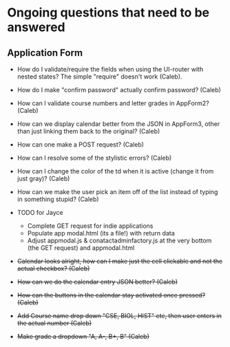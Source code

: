 # Ongoing questions that need to be answered
## Application Form
- How do I validate/require the fields when using the UI-router with nested states? The simple "require" doesn't work (Caleb).
- How do I make "confirm password" actually confirm password? (Caleb)
- How can I validate course numbers and letter grades in AppForm2? (Caleb)
- How can we display calendar better from the JSON in AppForm3, other than just linking them back to the original? (Caleb)
- How can one make a POST request? (Caleb)
- How can I resolve some of the stylistic errors? (Caleb)
- How can I change the color of the td when it is active (change it from just gray)? (Caleb)
- How can we make the user pick an item off of the list instead of typing in something stupid? (Caleb)

- TODO for Jayce
    - Complete GET request for indie applications
    - Populate app modal.html (its a file!) with return data
    - Adjust appmodal.js & conatactadminfactory.js at the very bottom (the GET request) and appmodal.html

- ~~Calendar looks alright, how can I make just the cell clickable and not the actual checkbox? (Caleb)~~
- ~~How can we do the calendar entry JSON better? (Caleb)~~
- ~~How can the buttons in the calendar stay activated once pressed? (Caleb)~~
- ~~Add Course name drop down "CSE, BIOL, HIST" etc, then user enters in the actual number (Caleb)~~
- ~~Make grade a dropdown "A, A-, B+, B" (Caleb)~~